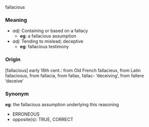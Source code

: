 fallacious
### Meaning
+ _adj_: Containing or based on a fallacy
    + __eg__: a fallacious assumption
+ _adj_: Tending to mislead; deceptive
    + __eg__: fallacious testimony

### Origin

[fallacious] early 16th cent.: from Old French fallacieux, from Latin fallaciosus, from fallacia, from fallax, fallac- ‘deceiving’, from fallere ‘deceive’

### Synonym

__eg__: the fallacious assumption underlying this reasoning

+ ERRONEOUS
+ opposite(s): TRUE, CORRECT



